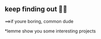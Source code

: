 ## keep finding out 🍁😬

==>if youre boring, common dude

*lemme show you some interesting projects



